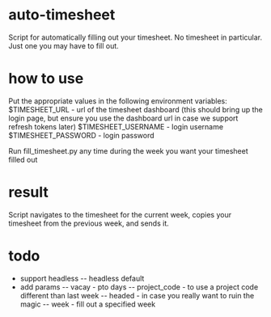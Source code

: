 # auto-timesheet

Script for automatically filling out your timesheet. No timesheet in particular. Just one you may
have to fill out.

# how to use

Put the appropriate values in the following environment variables: 
$TIMESHEET_URL      - url of the timesheet dashboard
                      (this should bring up the login page, but ensure you use the dashboard url
                       in case we support refresh tokens later) 
$TIMESHEET_USERNAME - login username
$TIMESHEET_PASSWORD - login password

Run fill_timesheet.py any time during the week you want your timesheet filled out

# result

Script navigates to the timesheet for the current week, copies your timesheet from the previous
week, and sends it. 

# todo
- support headless
-- headless default
- add params
-- vacay - pto days
-- project_code - to use a project code different than last week
-- headed - in case you really want to ruin the magic
-- week - fill out a specified week

